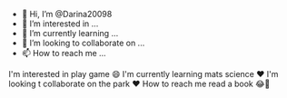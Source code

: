 - 👋 Hi, I’m @Darina20098
- 👀 I’m interested in ...
- 🌱 I’m currently learning ...
- 💞️ I’m looking to collaborate on ...
- 📫 How to reach me ...

<!---
Darina20098/Darina20098 is a ✨ special ✨ repository because its `README.md` (this file) appears on your GitHub profile.
You can click the Preview link to take a look at your changes.
--->
I'm interested in play game 😄
I'm currently learning mats science ❤️
I'm looking t collaborate on the park ❤️
How to reach me read a book 😂📖
